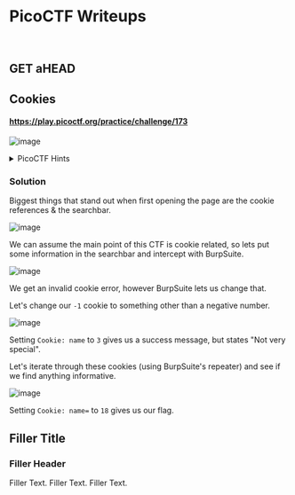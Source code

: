 # PicoCTF Writeups

<br />

## GET aHEAD

## Cookies
#### https://play.picoctf.org/practice/challenge/173
![image](https://github.com/tas/ctf-writeups/assets/5200537/50e635b7-dde8-4086-9629-969bc567420a)
<details>
  <summary>PicoCTF Hints</summary>

  ```markdown
  None.
  ```
</details>

### Solution

Biggest things that stand out when first opening the page are the cookie references & the searchbar.

![image](https://github.com/tas/ctf-writeups/assets/5200537/60ab099b-40f5-4819-8eb4-fabfb142b25f)

We can assume the main point of this CTF is cookie related, so lets put some information in the searchbar and intercept with BurpSuite.

![image](https://github.com/tas/ctf-writeups/assets/5200537/6001eb6c-5766-4c7a-a031-fcb3a72d4d01)

We get an invalid cookie error, however BurpSuite lets us change that. 

Let's change our ```-1``` cookie to something other than a negative number.

![image](https://github.com/tas/ctf-writeups/assets/5200537/b3d6d645-9466-4ff9-9850-7bc0933eba59)

Setting ```Cookie: name``` to ```3``` gives us a success message, but states "Not very special".

Let's iterate through these cookies (using BurpSuite's repeater) and see if we find anything informative.

![image](https://github.com/tas/ctf-writeups/assets/5200537/dc13ebf8-bbd4-4c2e-b260-6052db4d26da)

Setting ```Cookie: name=``` to ```18``` gives us our flag.










## Filler Title
### Filler Header
Filler Text. Filler Text. Filler Text. 
